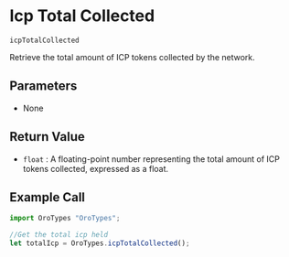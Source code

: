 # Icp Total Collected

`icpTotalCollected`

Retrieve the total amount of ICP tokens collected by the network.

## Parameters

- None

## Return Value

- `float` : A floating-point number representing the total amount of ICP tokens collected, expressed as a float.

## Example Call

```Javascript
import OroTypes "OroTypes";

//Get the total icp held
let totalIcp = OroTypes.icpTotalCollected();
```

&nbsp;